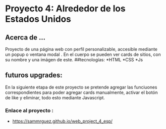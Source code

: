 # Proyecto 4: Alrededor de los Estados Unidos

## Acerca de ...
Proyecto de una página web con perfil personalizable, accesible mediante un popup o ventana modal . En el cuerpo se pueden ver cards de sitios, con su nombre y una imágen de este.
##tecnologías: 
*HTML
*CSS
*Js
## futuros upgrades:
En la siguiente etapa de este proyecto se pretende agregar las funciuones correspondientes para poder agregar cards manualmente, activar el botón de like y eliminar, todo esto mediante Javascript.
### Enlace al proyecto :
* https://sammrguez.github.io/web_project_4_esp/
